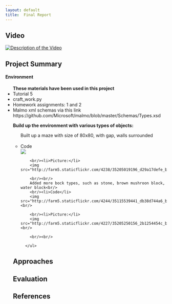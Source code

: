 ```yaml
---
layout: default
title:  Final Report
---
```


## Video

[![Description of the Video](https://img.youtube.com/vi/FI3aW0RabBg/0.jpg)](https://www.youtube.com/watch?v=FI3aW0RabBg)

## Project Summary

<h4>Environment</h4>

<ul><b>These materials have been used in this project</b>
  <li>Tutorial 5</li>
  <li>craft_work.py</li>
  <li>Homework assignments: 1 and 2</li>
  <li>Malmo xml schemas via this link https://github.com/Microsoft/malmo/blob/master/Schemas/Types.xsd</li>
</ul>


<ul><b>Build up the environment with various types of objects:</b>
    <ul>
        Built up a maze with size of 80x80, with gap, walls surrounded<br/>
        <br/><li>Code</li>
        <img src="http://farm5.staticflickr.com/4262/35079539232_e6a313a361_b.jpg">
        
        <br/><li>Picture:</li>
        <img src="http://farm5.staticflickr.com/4238/35205019196_d29a17defe_b.jpg">
        
        <br/><br/>
        Added more bock types, such as stone, brown mushroon block, water block<br/>
        <br/><li>Code</li>
        <img src="http://farm5.staticflickr.com/4244/35115539441_db38d744a6_b.jpg"><br/>
        
        <br/><li>Picture:</li>
        <img src="http://farm5.staticflickr.com/4227/35205250156_2b1254454c_b.jpg"><br/>
        
        <br/><br/>
        
      </ul>
</ul>

## Approaches

## Evaluation


## References
